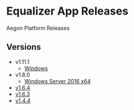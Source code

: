 # Equalizer App Releases
Aegon Platform Releases

## Versions
- v1.11.1
  - [Windows](https://github.com/aegonplatform/equalizer-app-releases/releases/download/v1.11.1/Equalizer.App.Setup.1.11.1.exe)
- v1.8.0
  - [Windows Server 2016 x64](https://github.com/aegonplatform/releases/releases/tag/v1.8.0)
- [v1.6.4](https://github.com/aegonplatform/releases/releases/tag/v1.6.4)
- [v1.6.3](https://github.com/aegonplatform/releases/releases/tag/v1.6.3)
- [v1.4.4](https://github.com/aegonplatform/releases/releases/tag/v1.4.4)
